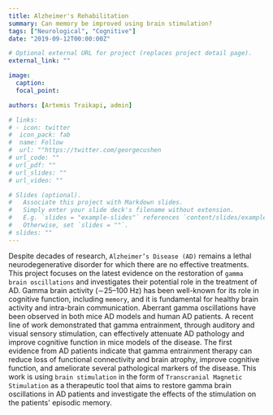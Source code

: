 ```yaml
---
title: Alzheimer's Rehabilitation
summary: Can memory be improved using brain stimulation?
tags: ["Neurological", "Cognitive"]
date: "2019-09-12T00:00:00Z"

# Optional external URL for project (replaces project detail page).
external_link: ""

image:
  caption: 
  focal_point: 

authors: [Artemis Traikapi, admin]

# links:
# - icon: twitter
#  icon_pack: fab
#  name: Follow
#  url: ""https://twitter.com/georgecushen
# url_code: ""
# url_pdf: ""
# url_slides: ""
# url_video: ""

# Slides (optional).
#   Associate this project with Markdown slides.
#   Simply enter your slide deck's filename without extension.
#   E.g. `slides = "example-slides"` references `content/slides/example-slides.md`.
#   Otherwise, set `slides = ""`.
# slides: ""
---
```


Despite decades of research, `Alzheimer’s Disease (AD)` remains a lethal neurodegenerative disorder for which there are no effective treatments. This project focuses on the latest evidence on the restoration of `gamma brain oscillations` and investigates their potential role in the treatment of AD. Gamma brain activity (∼25–100 Hz) has been well-known for its role in cognitive function, including `memory`, and it is fundamental for healthy brain activity and intra-brain communication. Aberrant gamma oscillations have been observed in both mice AD models and human AD patients. A recent line of work demonstrated that gamma entrainment, through auditory and visual sensory stimulation, can effectively attenuate AD pathology and improve cognitive function in mice models of the disease. The first evidence from AD patients indicate that gamma entrainment therapy can reduce loss of functional connectivity and brain atrophy, improve cognitive function, and ameliorate several pathological markers of the disease. This work is using `brain stimulation` in the form of `Transcranial Magnetic Stimulation` as a therapeutic tool that aims to restore gamma brain oscillations in AD patients and investigate the effects of the stimulation on the patients' episodic memory. 
